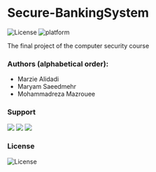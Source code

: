 # Secure-BankingSystem
![License](https://img.shields.io/packagist/l/doctrine/orm)
![platform](https://img.shields.io/github/pipenv/locked/python-version/metabolize/rq-dashboard-on-heroku?color=orange&label=python)  

The final project of the computer security course

### Authors (alphabetical order): 
- Marzie Alidadi
- Maryam Saeedmehr
- Mohammadreza Mazrouee

### Support
<a href="mailto:marziii.a20@gmail.com"><img src="https://img.shields.io/badge/-marziii.a20@gmail.com-D14836?style=flat&logo=Gmail&logoColor=white"/></a> <a href="mailto:maryamsaeedmehr@gmail.com"><img src="https://img.shields.io/badge/-maryamsaeedmehr@gmail.com-D14836?style=flat&logo=Gmail&logoColor=white"/></a> <a href="mailto:mazrouee@gmail.com"><img src="https://img.shields.io/badge/-mazrouee@gmail.com-D14836?style=flat&logo=Gmail&logoColor=white"/></a>


### License
![License](https://img.shields.io/packagist/l/doctrine/orm)
